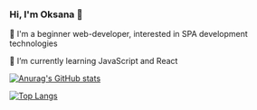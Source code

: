 ### Hi, I'm Oksana  👋

👧  I'm a beginner web-developer, interested in SPA development technologies

🌱 I’m currently learning JavaScript and React

[![Anurag's GitHub stats](https://github-readme-stats.vercel.app/api?username=omykhalska&show_icons=true&title_color=3d85c6&icon_color=cfe2f3)](https://github.com/omykhalska/github-readme-stats)

[![Top Langs](https://github-readme-stats.vercel.app/api/top-langs/?username=omykhalska&layout=compact&show_icons=true&title_color=3d85c6&icon_color=cfe2f3)](https://github.com/omykhalska/github-readme-stats)

<!--
**omykhalska/omykhalska** is a ✨ _special_ ✨ repository because its `README.md` (this file) appears on your GitHub profile.

Here are some ideas to get you started:

- 🔭 I’m currently working on ...
- 🌱 I’m currently learning ...
- 👯 I’m looking to collaborate on ...
- 🤔 I’m looking for help with ...
- 💬 Ask me about ...
- 📫 How to reach me: ...
- 😄 Pronouns: ...
- ⚡ Fun fact: ...
-->
